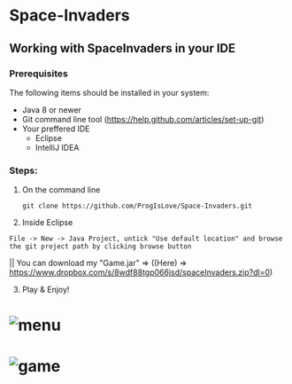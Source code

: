 # Space-Invaders

## Working with SpaceInvaders in your IDE

### Prerequisites

The following items should be installed in your system:
* Java 8 or newer
* Git command line tool (https://help.github.com/articles/set-up-git)
* Your preffered IDE
  * Eclipse
  * IntelliJ IDEA

### Steps:

 1) On the command line
    ```
    git clone https://github.com/ProgIsLove/Space-Invaders.git
    ```
 2) Inside Eclipse 
  ```
  File -> New -> Java Project, untick "Use default location" and browse the git project path by clicking browse button
  ```
 || You can download my "Game.jar" => ((Here) => https://www.dropbox.com/s/8wdf88tgp066jsd/spaceInvaders.zip?dl=0)
 
 3) Play & Enjoy!

# <img alt="menu" src="https://imgur.com/RNOAAsB.png">

# <img alt="game" src="https://imgur.com/rpaCDOc.png">
